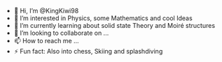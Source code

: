 - 👋 Hi, I’m @KingKiwi98
- 👀 I’m interested in Physics, some Mathematics and cool Ideas
- 🌱 I’m currently learning about solid state Theory and Moiré structures
- 💞️ I’m looking to collaborate on ...
- 📫 How to reach me ...
- ⚡ Fun fact: Also into chess, Skiing and splashdiving

<!---
KingKiwi98/KingKiwi98 is a ✨ special ✨ repository because its `README.md` (this file) appears on your GitHub profile.
You can click the Preview link to take a look at your changes.
--->
